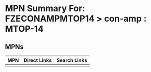 



# MPN Summary For: FZECONAMPMTOP14 > con-amp : MTOP-14

## MPNs
  

|MPN|Direct Links|Search Links|
| :--- | :--- | :--- |
||||
